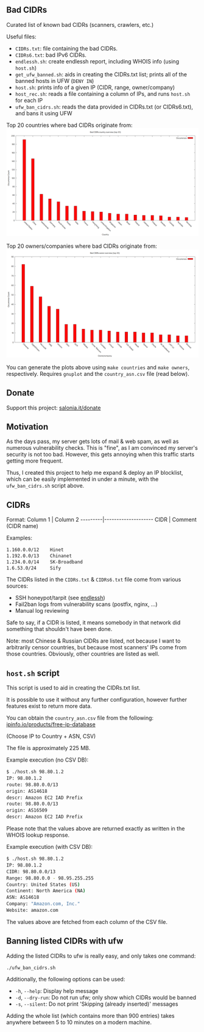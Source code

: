 ## Bad CIDRs
Curated list of known bad CIDRs (scanners, crawlers, etc.)

Useful files:
- `CIDRs.txt`: file containing the bad CIDRs.
- `CIDRs6.txt`: bad IPv6 CIDRs.
- `endlessh.sh`: create endlessh report, including WHOIS info (using `host.sh`)
- `get_ufw_banned.sh`: aids in creating the CIDRs.txt list; prints all of the banned hosts in UFW (`DENY IN`)
- `host.sh`: prints info of a given IP (CIDR, range, owner/company)
- `host_rec.sh`: reads a file containing a column of IPs, and runs `host.sh` for each IP
- `ufw_ban_cidrs.sh`: reads the data provided in CIDRs.txt (or CIDRs6.txt), and bans it using UFW

Top 20 countries where bad CIDRs originate from:
![countries](img/countries.png)

Top 20 owners/companies where bad CIDRs originate from:
![owners](img/owners.png)

You can generate the plots above using `make countries` and `make owners`, respectively.
Requires `gnuplot` and the `country_asn.csv` file (read below).

## Donate
Support this project: [salonia.it/donate](https://salonia.it/donate)

## Motivation
As the days pass, my server gets lots of mail & web spam, as well as numerous vulnerability checks.
This is "fine", as I am convinced my server's security is not too bad.
However, this gets annoying when this traffic starts getting more frequent.

Thus, I created this project to help me expand & deploy an IP blocklist,
which can be easily implemented in under a minute, with the `ufw_ban_cidrs.sh` script above.

## CIDRs
Format:
Column 1 | Column 2
---------|--------------------
CIDR     | Comment (CIDR name)

Examples:

```
1.160.0.0/12    Hinet
1.192.0.0/13    Chinanet
1.234.0.0/14    SK-Broadband
1.6.53.0/24     Sify
```

The CIDRs listed in the `CIDRs.txt` & `CIDRs6.txt` file come from various sources:
- SSH honeypot/tarpit (see [endlessh](https://github.com/skeeto/endlessh))
- Fail2ban logs from vulnerability scans (postfix, nginx, ...)
- Manual log reviewing

Safe to say, if a CIDR is listed, it means somebody in that network did something that shouldn't have been done.

Note: most Chinese & Russian CIDRs are listed, not because I want to arbitrarily censor countries,
but because most scanners' IPs come from those countries. Obviously, other countries are listed as well.

## `host.sh` script
This script is used to aid in creating the CIDRs.txt list.

It is possible to use it without any further configuration,
however further features exist to return more data.

You can obtain the `country_asn.csv` file from the following:
[ipinfo.io/products/free-ip-database](https://ipinfo.io/products/free-ip-database)

(Choose IP to Country + ASN, CSV)

The file is approximately 225 MB.

Example execution (no CSV DB):

```bash
$ ./host.sh 98.80.1.2
IP: 98.80.1.2
route: 98.80.0.0/13
origin: AS14618
descr: Amazon EC2 IAD Prefix
route: 98.80.0.0/13
origin: AS16509
descr: Amazon EC2 IAD Prefix
```

Please note that the values above are returned exactly
as written in the WHOIS lookup response.

Example execution (with CSV DB):

```bash
$ ./host.sh 98.80.1.2
IP: 98.80.1.2
CIDR: 98.80.0.0/13
Range: 98.80.0.0 - 98.95.255.255
Country: United States (US)
Continent: North America (NA)
ASN: AS14618
Company: "Amazon.com, Inc."
Website: amazon.com
```

The values above are fetched from each column of the CSV file.

## Banning listed CIDRs with ufw
Adding the listed CIDRs to ufw is really easy, and only takes one command:

```
./ufw_ban_cidrs.sh
```

Additionally, the following options can be used:
- `-h`, `--help`: Display help message
- `-d`, `--dry-run`: Do not run ufw; only show which CIDRs would be banned
- `-s`, `--silent`: Do not print 'Skipping (already inserted)' messages

Adding the whole list (which contains more than 900 entries)
takes anywhere between 5 to 10 minutes on a modern machine.
